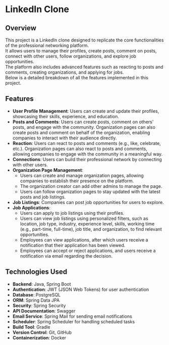 # LinkedIn Clone

## Overview

This project is a LinkedIn clone designed to replicate the core functionalities of the professional networking
platform.  
It allows users to manage their profiles, create posts, comment on posts, connect with other users, follow
organizations, and explore job opportunities.  
The platform also includes advanced features such as reacting to posts and comments, creating organizations, and
applying for jobs.  
Below is a detailed breakdown of all the features implemented in this project.

## Features

- **User Profile Management**: Users can create and update their profiles, showcasing their skills, experience, and
  education.
- **Posts and Comments**: Users can create posts, comment on others' posts, and engage with the community. Organization pages can also create posts and comment on behalf of the organization, enabling companies to interact with their audience directly.
- **Reaction**: Users can react to posts and comments (e.g., like, celebrate, etc.). Organization pages can also react to posts and comments, allowing companies to engage with the community in a meaningful way.
- **Connections**: Users can build their professional network by connecting with other users.
- **Organization Page Management**:
    - Users can create and manage organization pages, allowing companies to establish their presence on the platform.
    - The organization creator can add other admins to manage the page.
    - Users can follow organization pages to stay updated with the latest posts and job listings.
- **Job Listings**: Companies can post job opportunities for users to explore.
- **Job Applications**:
    - Users can apply to job listings using their profiles.
    - Users can view job listings using personalized filters, such as location, job type, industry, experience level,
      skills, working time (e.g., part-time, full-time), job title, and organization, to find relevant opportunities.
    - Employees can view applications, after which users receive a notification that their application has been viewed.
    - Employees can accept or reject applications, and users receive a notification via email regarding the decision.

## Technologies Used

- **Backend**: Java, Spring Boot
- **Authentication**: JWT (JSON Web Tokens) for user authentication
- **Database**: PostgreSQL
- **ORM**: Spring Data JPA
- **Security**: Spring Security
- **API Documentation**: Swagger
- **Email Service**: Spring Mail for sending email notifications
- **Scheduler**: Spring Scheduler for handling scheduled tasks
- **Build Tool**: Gradle
- **Version Control**: Git, GitHub
- **Containerization**: Docker



